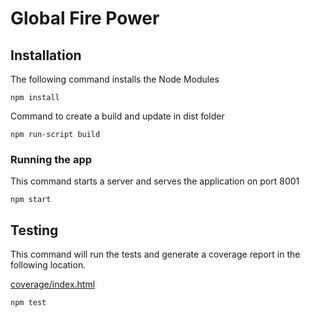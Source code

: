 # Global Fire Power

## Installation

The following command installs the Node Modules

`npm install`

Command to create a build and update in dist folder

`npm run-script build`

### Running the app

This command starts a server and serves the application on port 8001

`npm start`

## Testing

This command will run the tests and generate a coverage report in the following location.

[coverage/index.html]()

`npm test`